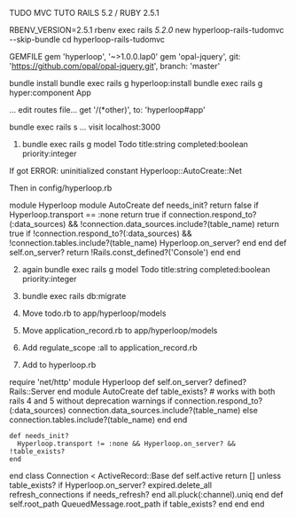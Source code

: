 TUDO MVC TUTO RAILS 5.2 / RUBY 2.5.1


RBENV_VERSION=2.5.1 rbenv exec rails _5.2.0_ new hyperloop-rails-tudomvc --skip-bundle
cd hyperloop-rails-tudomvc

GEMFILE
gem 'hyperloop', '~>1.0.0.lap0'
gem 'opal-jquery', git: 'https://github.com/opal/opal-jquery.git', branch: 'master'


bundle install
bundle exec rails g hyperloop:install
bundle exec rails g hyper:component App

... edit routes file...
  get '/(*other)', to: 'hyperloop#app'

 bundle exec rails s
... visit localhost:3000


1. bundle exec rails g model Todo title:string completed:boolean priority:integer

If got ERROR:
uninitialized constant Hyperloop::AutoCreate::Net


Then in config/hyperloop.rb

module Hyperloop
  module AutoCreate
    def needs_init?
      return false if Hyperloop.transport == :none
      return true if connection.respond_to?(:data_sources) && !connection.data_sources.include?(table_name)
      return true if !connection.respond_to?(:data_sources) && !connection.tables.include?(table_name)
      Hyperloop.on_server?
    end
  end
  def self.on_server?
    return !Rails.const_defined?('Console')
  end
end

2. again
bundle exec rails g model Todo title:string completed:boolean priority:integer

3. bundle exec rails db:migrate

4. Move todo.rb to app/hyperloop/models

5. Move application_record.rb to app/hyperloop/models

6. Add regulate_scope :all to application_record.rb

7. Add to hyperloop.rb

require 'net/http'
module Hyperloop
  def self.on_server?
    defined? Rails::Server
  end
  module AutoCreate
    def table_exists?
      # works with both rails 4 and 5 without deprecation warnings
      if connection.respond_to?(:data_sources)
        connection.data_sources.include?(table_name)
      else
        connection.tables.include?(table_name)
      end
    end

    def needs_init?
      Hyperloop.transport != :none && Hyperloop.on_server? && !table_exists?
    end
  end
  class Connection < ActiveRecord::Base
    def self.active
      return [] unless table_exists?
      if Hyperloop.on_server?
        expired.delete_all
        refresh_connections if needs_refresh?
      end
      all.pluck(:channel).uniq
    end
    def self.root_path
      QueuedMessage.root_path if table_exists?
    end
  end
end